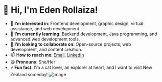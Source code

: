 # 👋 Hi, I'm Eden Rollaiza!

- 👀 **I’m interested in**: Frontend development, graphic design, virtual assistance, and web development.
- 🌱 **I’m currently learning**: Backend development, Java programming, and advanced web development tools.
- 💞️ **I’m looking to collaborate on**: Open-source projects, web development, and content creation.
- 📫 **How to reach me**: [Email](gmail:edenrollaiza@gmail.com), [LinkedIn](https://www.linkedin.com/in/edenrollaiza)
- 😄 **Pronouns**: She/Her
- ⚡ **Fun fact**: I'm a cat lover, an explorer at heart, and I want to visit New Zealand someday!
![image](https://github.com/user-attachments/assets/981608f5-f8b6-4a92-80fd-561f6c494087)

